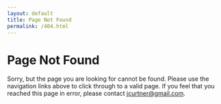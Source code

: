 ```yaml
---
layout: default
title: Page Not Found
permalink: /404.html
---
```


# Page Not Found

Sorry, but the page you are looking for cannot be found. Please use the navigation links above to click through to a valid page. If you feel that you reached this page in error, please contact [jcurtner@gmail.com](mailto:jcurtner@gmail.com).
